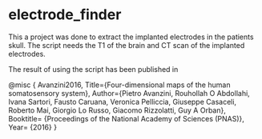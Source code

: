 # electrode_finder
This a project was done to extract the implanted electrodes in the patients skull. The script needs the T1 of the brain and CT scan of the implanted electrodes. 

The result of using the script has been published in 

@misc
{ Avanzini2016,
  Title={Four-dimensional maps of the human somatosensory system},
  Author={Pietro Avanzini, Rouhollah O Abdollahi, Ivana Sartori, Fausto Caruana, Veronica Pelliccia, Giuseppe Casaceli, Roberto Mai, Giorgio Lo Russo, Giacomo Rizzolatti, Guy A Orban},
  Booktitle= {Proceedings of the National Academy of Sciences (PNAS)},
  Year= {2016}
}
